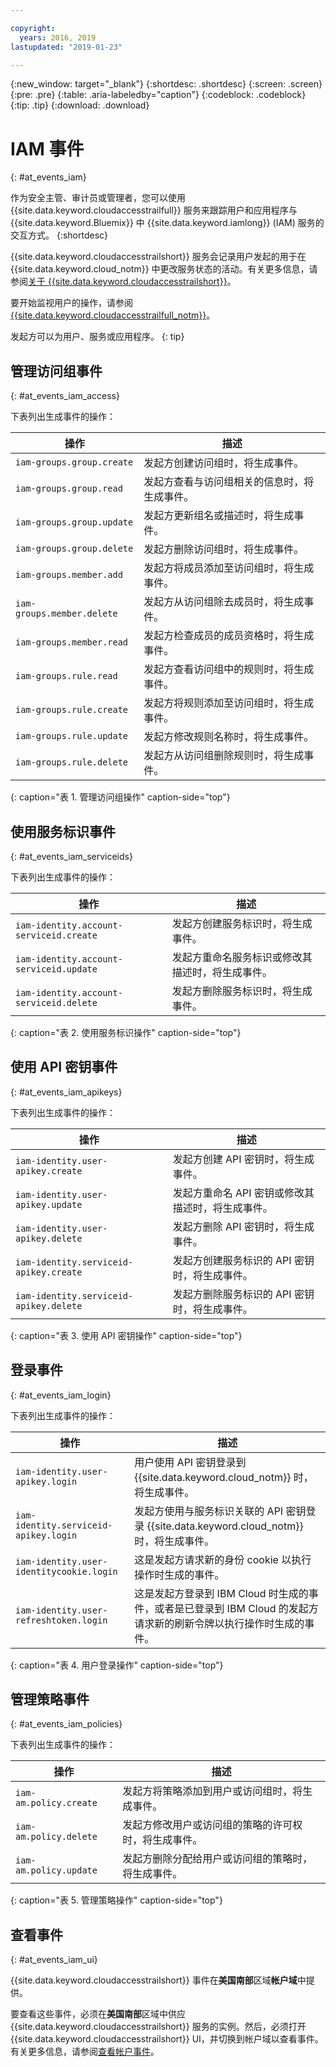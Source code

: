 ```yaml
---

copyright:
  years: 2016, 2019
lastupdated: "2019-01-23"

---
```


{:new_window: target="_blank"}
{:shortdesc: .shortdesc}
{:screen: .screen}
{:pre: .pre}
{:table: .aria-labeledby="caption"}
{:codeblock: .codeblock}
{:tip: .tip}
{:download: .download}


# IAM 事件
{: #at_events_iam}

作为安全主管、审计员或管理者，您可以使用 {{site.data.keyword.cloudaccesstrailfull}} 服务来跟踪用户和应用程序与 {{site.data.keyword.Bluemix}} 中 {{site.data.keyword.iamlong}} (IAM) 服务的交互方式。
{:shortdesc}

{{site.data.keyword.cloudaccesstrailshort}} 服务会记录用户发起的用于在 {{site.data.keyword.cloud_notm}} 中更改服务状态的活动。有关更多信息，请参阅[关于 {{site.data.keyword.cloudaccesstrailshort}}](/docs/services/cloud-activity-tracker/activity_tracker_ov.html#activity_tracker_ov )。

要开始监视用户的操作，请参阅[{{site.data.keyword.cloudaccesstrailfull_notm}}](/docs/services/cloud-activity-tracker/index.html#getting-started-with-cla)。 

发起方可以为用户、服务或应用程序。
{: tip}

## 管理访问组事件
{: #at_events_iam_access}

下表列出生成事件的操作：

|操作|描述|
|----------|---------|
| `iam-groups.group.create`   |发起方创建访问组时，将生成事件。| 
| `iam-groups.group.read`     |发起方查看与访问组相关的信息时，将生成事件。|
| `iam-groups.group.update`   |发起方更新组名或描述时，将生成事件。|
| `iam-groups.group.delete`   |发起方删除访问组时，将生成事件。|
| `iam-groups.member.add`     |发起方将成员添加至访问组时，将生成事件。|
| `iam-groups.member.delete`  |发起方从访问组除去成员时，将生成事件。|
| `iam-groups.member.read`    |发起方检查成员的成员资格时，将生成事件。|
| `iam-groups.rule.read`      |发起方查看访问组中的规则时，将生成事件。|
| `iam-groups.rule.create`    |发起方将规则添加至访问组时，将生成事件。|
| `iam-groups.rule.update`    |发起方修改规则名称时，将生成事件。|
| `iam-groups.rule.delete`    |发起方从访问组删除规则时，将生成事件。|
{: caption="表 1. 管理访问组操作" caption-side="top"} 



## 使用服务标识事件
{: #at_events_iam_serviceids}

下表列出生成事件的操作：

|操作|描述|
|----------|---------|
| `iam-identity.account-serviceid.create` |发起方创建服务标识时，将生成事件。| 
| `iam-identity.account-serviceid.update` |发起方重命名服务标识或修改其描述时，将生成事件。| 
| `iam-identity.account-serviceid.delete` |发起方删除服务标识时，将生成事件。| 
{: caption="表 2. 使用服务标识操作" caption-side="top"} 


## 使用 API 密钥事件
{: #at_events_iam_apikeys}

下表列出生成事件的操作：

|操作|描述|
|----------|---------|
| `iam-identity.user-apikey.create`      |发起方创建 API 密钥时，将生成事件。| 
| `iam-identity.user-apikey.update`      |发起方重命名 API 密钥或修改其描述时，将生成事件。|  
| `iam-identity.user-apikey.delete`      |发起方删除 API 密钥时，将生成事件。|  
| `iam-identity.serviceid-apikey.create` |发起方创建服务标识的 API 密钥时，将生成事件。|  
| `iam-identity.serviceid-apikey.delete` |发起方删除服务标识的 API 密钥时，将生成事件。|  
{: caption="表 3. 使用 API 密钥操作" caption-side="top"} 


## 登录事件
{: #at_events_iam_login}

下表列出生成事件的操作：

|操作|描述|
|----------|---------|
| `iam-identity.user-apikey.login`         |用户使用 API 密钥登录到 {{site.data.keyword.cloud_notm}} 时，将生成事件。|  
| `iam-identity.serviceid-apikey.login`    |发起方使用与服务标识关联的 API 密钥登录 {{site.data.keyword.cloud_notm}} 时，将生成事件。|  
| `iam-identity.user-identitycookie.login` |这是发起方请求新的身份 cookie 以执行操作时生成的事件。|
| `iam-identity.user-refreshtoken.login`   |这是发起方登录到 IBM Cloud 时生成的事件，或者是已登录到 IBM Cloud 的发起方请求新的刷新令牌以执行操作时生成的事件。|
{: caption="表 4. 用户登录操作" caption-side="top"} 


## 管理策略事件
{: #at_events_iam_policies}

下表列出生成事件的操作：

|操作|描述|
|----------|---------|
| `iam-am.policy.create` |发起方将策略添加到用户或访问组时，将生成事件。|
| `iam-am.policy.delete` |发起方修改用户或访问组的策略的许可权时，将生成事件。|
| `iam-am.policy.update` |发起方删除分配给用户或访问组的策略时，将生成事件。|
{: caption="表 5. 管理策略操作" caption-side="top"} 


## 查看事件
{: #at_events_iam_ui}

{{site.data.keyword.cloudaccesstrailshort}} 事件在**美国南部**区域**帐户域**中提供。

要查看这些事件，必须在**美国南部**区域中供应 {{site.data.keyword.cloudaccesstrailshort}} 服务的实例。然后，必须打开 {{site.data.keyword.cloudaccesstrailshort}} UI，并切换到帐户域以查看事件。有关更多信息，请参阅[查看帐户事件](/docs/services/cloud-activity-tracker/how-to/manage-events-ui/viewing_events.html#account_events)。

